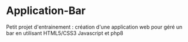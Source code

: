 # Application-Bar
Petit projet d'entrainement : création d'une application web pour géré un bar en utilisant HTML5/CSS3 Javascript et php8
